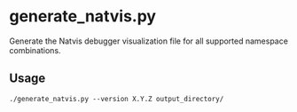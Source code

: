 # generate_natvis.py

Generate the Natvis debugger visualization file for all supported namespace combinations.

## Usage

```shell
./generate_natvis.py --version X.Y.Z output_directory/
```
